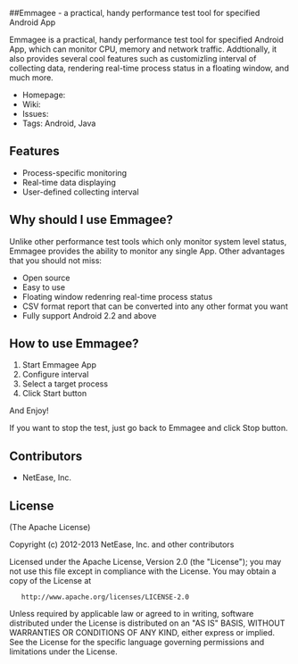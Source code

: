 ##Emmagee - a practical, handy performance test tool for specified Android App

Emmagee is a practical, handy performance test tool for specified Android App, which can monitor CPU, memory and 
network traffic. Addtionally, it also provides several cool features such as customizling interval of collecting data,
rendering real-time process status in a floating window, and much more.

 * Homepage: 
 * Wiki: 
 * Issues: 
 * Tags: Android, Java 

## Features

* Process-specific monitoring 
* Real-time data displaying
* User-defined collecting interval

## Why should I use Emmagee?

Unlike other performance test tools which only monitor system level status, Emmagee provides the ability to monitor any single App. Other advantages that
you should not miss:
* Open source
* Easy to use
* Floating window redenring  real-time process status  
* CSV format report that can be converted into any other format you want
* Fully support Android 2.2 and above

## How to use Emmagee?

1. Start Emmagee App
2. Configure interval
3. Select a target process 
4. Click Start button

And Enjoy!

If you want to stop the test, just go back to Emmagee and click Stop button.

## Contributors
* NetEase, Inc.

## License
(The Apache License)

Copyright (c) 2012-2013 NetEase, Inc. and other contributors

   Licensed under the Apache License, Version 2.0 (the "License");
   you may not use this file except in compliance with the License.
   You may obtain a copy of the License at

       http://www.apache.org/licenses/LICENSE-2.0

   Unless required by applicable law or agreed to in writing, software
   distributed under the License is distributed on an "AS IS" BASIS,
   WITHOUT WARRANTIES OR CONDITIONS OF ANY KIND, either express or implied.
   See the License for the specific language governing permissions and
   limitations under the License.
